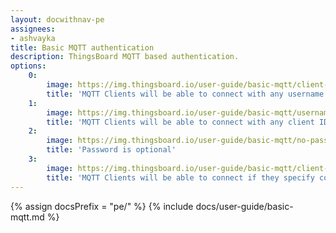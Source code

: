```yaml
---
layout: docwithnav-pe
assignees:
- ashvayka
title: Basic MQTT authentication
description: ThingsBoard MQTT based authentication.
options:
    0:
        image: https://img.thingsboard.io/user-guide/basic-mqtt/client-id.png  
        title: 'MQTT Clients will be able to connect with any username or password if they specify correct Client ID.'    
    1:
        image: https://img.thingsboard.io/user-guide/basic-mqtt/username-password.png  
        title: 'MQTT Clients will be able to connect with any client ID if they specify correct Username and Password.'
    2:
        image: https://img.thingsboard.io/user-guide/basic-mqtt/no-password-check.png  
        title: 'Password is optional'
    3:
        image: https://img.thingsboard.io/user-guide/basic-mqtt/client-id-username-password.png  
        title: 'MQTT Clients will be able to connect if they specify correct combination of Client ID, Username and Password'    
---
```


{% assign docsPrefix = "pe/" %}
{% include docs/user-guide/basic-mqtt.md %}